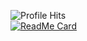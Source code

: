 ![Profile Hits](https://komarev.com/ghpvc/?username=percy-g2&color=green) \
[![ReadMe Card](https://github-readme-stats.vercel.app/api?username=percy-g2&show_icons=true)](https://github.com/percy-g2)
